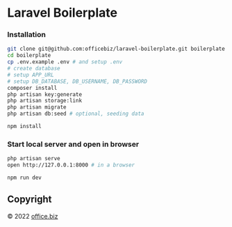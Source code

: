 # Laravel Boilerplate

### Installation
```bash
git clone git@github.com:officebiz/laravel-boilerplate.git boilerplate
cd boilerplate
cp .env.example .env # and setup .env
# create database
# setup APP_URL
# setup DB_DATABASE, DB_USERNAME, DB_PASSWORD
composer install
php artisan key:generate
php artisan storage:link
php artisan migrate
php artisan db:seed # optional, seeding data

npm install
```

### Start local server and open in browser
```bash
php artisan serve
open http://127.0.0.1:8000 # in a browser

npm run dev
```

## Copyright

&copy; 2022 [office.biz](https://office.biz)
